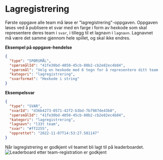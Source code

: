 # Lagregistrering

Første oppgave alle team må løse er "lagregistrering"-oppgaven.
Oppgaven løses ved å publisere et svar med en farge i form av hexkode som skal representere deres team i `svar`, i tillegg til et lagnavn i `lagnavn`.
Lagnavnet må være det samme gjennom hele spillet, og skal ikke endres.

**Eksempel på oppgave-hendelse**

```json
{
  "type": "SPØRSMÅL",
  "spørsmålId": "41fe30bd-4050-45cb-80b2-cb2e82ec4b84",
  "spørsmål": "Velg en hexkode med 6 tegn for å representere ditt team. Eksempel: #FFFFFF",
  "kategori": "lagregistrering",
  "svarformat": "Hexkode i string"
}
```

**Eksempelsvar**

```json
{
  "type": "SVAR",
  "svarId": "d36b4273-0571-42f2-b3bd-7b7987de43b0",
  "spørsmålId": "41fe30bd-4050-45cb-80b2-cb2e82ec4b84",
  "kategori": "lagregistrering",
  "lagnavn": "l33t team",
  "svar": "#ff2255",
  "opprettet": "2022-11-07T14:53:27.581147"
}
```

Når lagregistrering er godkjent vil teamet bli lagt til på leaderboardet.
<img src="/leesah-game/assets/lagregistrering-leaderboard.png" alt="Leaderboard etter team-registration er godkjent">
